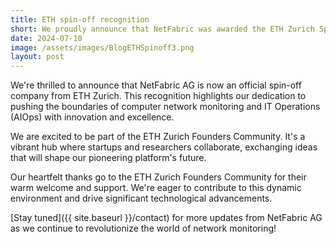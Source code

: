 ```yaml
---
title: ETH spin-off recognition
short: We proudly announce that NetFabric was awarded the ETH Zurich Spin-Off label, a new milestone in our journey.
date: 2024-07-10
image: /assets/images/BlogETHSpinoff3.png
layout: post
---
```



We're thrilled to announce that NetFabric AG is now an official spin-off company from ETH Zurich. This recognition highlights our dedication to pushing the boundaries of computer network monitoring and IT Operations (AIOps) with innovation and excellence.

We are excited to be part of the ETH Zurich Founders Community. It's a vibrant hub where startups and researchers collaborate, exchanging ideas that will shape our pioneering platform's future.

Our heartfelt thanks go to the ETH Zurich Founders Community for their warm welcome and support. We're eager to contribute to this dynamic environment and drive significant technological advancements.

[Stay tuned]({{ site.baseurl }}/contact) for more updates from NetFabric AG as we continue to revolutionize the world of network monitoring!